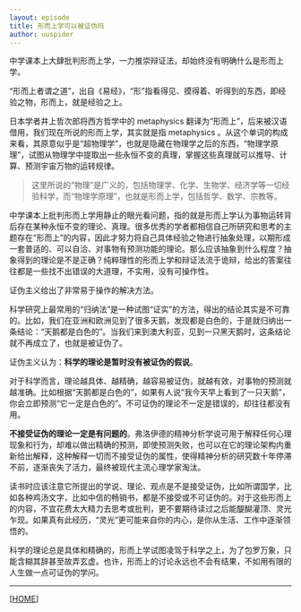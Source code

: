 ```yaml
---
layout: episode
title: 形而上学可以被证伪吗
author: uuspider
---
```

中学课本上大肆批判形而上学，一力推崇辩证法，却始终没有明确什么是形而上学。

“形而上者谓之道”，出自《易经》，“形”指看得见、摸得着、听得到的东西，即经验之物，形而上，就是经验之上。

日本学者井上哲次郎将西方哲学中的 metaphysics 翻译为“形而上”，后来被汉语借用，我们现在所说的形而上学，其实就是指 metaphysics 。从这个单词的构成来看，其原意似乎是“超物理学”，也就是隐藏在物理学之后的东西，“物理学原理”，试图从物理学中提取出一些永恒不变的真理，掌握这些真理就可以推导、计算、预测宇宙万物的运转规律。

>这里所说的“物理”是广义的，包括物理学、化学、生物学、经济学等一切经验科学，而“物理学原理”，也就是形而上学，包括哲学、数学、宗教等。

中学课本上批判形而上学用静止的眼光看问题，指的就是形而上学认为事物运转背后存在某种永恒不变的理论、真理。很多优秀的学者都相信自己所研究和思考的主题存在“形而上”的内容，因此才努力将自己具体经验之物进行抽象处理，以期形成一套普适的、可以自洽、对事物有预测功能的理论。那么应该抽象到什么程度？抽象得到的理论是不是正确？纯粹理性的形而上学和辩证法流于诡辩，给出的答案往往都是一些找不出错误的大道理，不实用，没有可操作性。

证伪主义给出了非常易于操作的解决方法。

科学研究上最常用的“归纳法”是一种试图“证实”的方法，得出的结论其实是不可靠的。比如，我们在亚洲和欧洲见到了很多天鹅，发现都是白色的，于是就归纳出一条结论：“天鹅都是白色的”。当我们来到澳大利亚，见到一只黑天鹅时，这条结论就不再成立了，也就是被证伪了。

证伪主义认为：**科学的理论是暂时没有被证伪的假说**。

对于科学而言，理论越具体、越精确，越容易被证伪，就越有效，对事物的预测就越准确。比如根据“天鹅都是白色的”，如果有人说“我今天早上看到了一只天鹅”，你会立即预测“它一定是白色的”。不可证伪的理论不一定是错误的，却往往都没有用。

**不接受证伪的理论一定是有问题的**。弗洛伊德的精神分析学说可用于解释任何心理现象和行为，却难以做出精确的预测，即使预测失败，也可以在它的理论架构内重新给出解释，这种解释一切而不接受证伪的属性，使得精神分析的研究数十年停滞不前，逐渐丧失了活力，最终被现代主流心理学家淘汰。

读书时应该注意它所提出的学说、理论、观点是不是接受证伪，比如所谓国学，比如各种鸡汤文字，比如中信的畅销书，都是不接受或不可证伪的。对于这些形而上的内容，不宜花费太大精力去思考或批判，更不要期待读过之后能醍醐灌顶、灵光乍现。如果真有此经历，“灵光”更可能来自你的内心，是你从生活、工作中逐渐领悟的。

科学的理论总是具体和精确的，形而上学试图凌驾于科学之上，为了包罗万象，只能含糊其辞甚至故弄玄虚。也许，形而上的讨论永远也不会有结果，不如用有限的人生做一点可证伪的学问。

***

[[HOME][episode]]

[episode]:http://about.uuspider.com/2019/06/02/episodeindex.html
